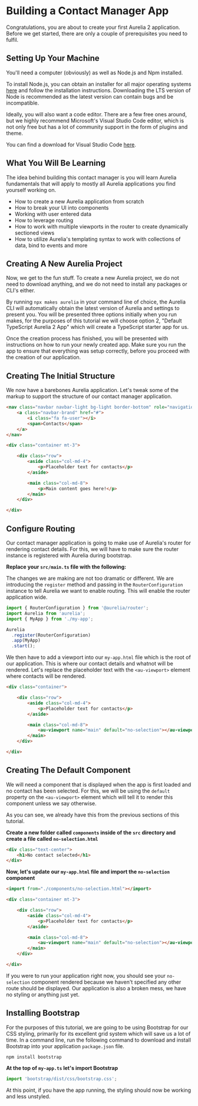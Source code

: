 # Building a Contact Manager App

Congratulations, you are about to create your first Aurelia 2 application. Before we get started, there are only a couple of prerequisites you need to fulfil.

## Setting Up Your Machine

You'll need a computer \(obviously\) as well as Node.js and Npm installed.

To install Node.js, you can obtain an installer for all major operating systems [here](https://nodejs.org/en/download/) and follow the installation instructions. Downloading the LTS version of Node is recommended as the latest version can contain bugs and be incompatible.

Ideally, you will also want a code editor. There are a few free ones around, but we highly recommend Microsoft's Visual Studio Code editor, which is not only free but has a lot of community support in the form of plugins and theme.

You can find a download for Visual Studio Code [here](https://code.visualstudio.com/).

## What You Will Be Learning

The idea behind building this contact manager is you will learn Aurelia fundamentals that will apply to mostly all Aurelia applications you find yourself working on.

* How to create a new Aurelia application from scratch
* How to break your UI into components
* Working with user entered data
* How to leverage routing
* How to work with multiple viewports in the router to create dynamically sectioned views
* How to utilize Aurelia's templating syntax to work with collections of data, bind to events and more

## Creating A New Aurelia Project

Now, we get to the fun stuff. To create a new Aurelia project, we do not need to download anything, and we do not need to install any packages or CLI's either.

By running `npx makes aurelia` in your command line of choice, the Aurelia CLI will automatically obtain the latest version of Aurelia and settings to present you. You will be presented three options initially when you run makes, for the purposes of this tutorial we will choose option 2, "Default TypeScript Aurelia 2 App" which will create a TypeScript starter app for us.

Once the creation process has finished, you will be presented with instructions on how to run your newly created app. Make sure you run the app to ensure that everything was setup correctly, before you proceed with the creation of our application.

## Creating The Initial Structure

We now have a barebones Aurelia application. Let's tweak some of the markup to support the structure of our contact manager application.

```html
<nav class="navbar navbar-light bg-light border-bottom" role="navigation">
    <a class="navbar-brand" href="#">
        <i class="fa fa-user"></i>
        <span>Contacts</span>
    </a>
</nav>

<div class="container mt-3">

    <div class="row">
        <aside class="col-md-4">
            <p>Placeholder text for contacts</p>
        </aside>

        <main class="col-md-8">
            <p>Main content goes here!</p>
        </main>
    </div>

</div>
```

## Configure Routing

Our contact manager application is going to make use of Aurelia's router for rendering contact details. For this, we will have to make sure the router instance is registered with Aurelia during bootstrap.

**Replace your `src/main.ts` file with the following:**

The changes we are making are not too dramatic or different. We are introducing the `register` method and passing in the `RouterConfiguration` instance to tell Aurelia we want to enable routing. This will enable the router application wide.

```typescript
import { RouterConfiguration } from '@aurelia/router';
import Aurelia from 'aurelia';
import { MyApp } from './my-app';

Aurelia
  .register(RouterConfiguration)
  .app(MyApp)
  .start();
```

We then have to add a viewport into our `my-app.html` file which is the root of our application. This is where our contact details and whatnot will be rendered. Let's replace the placeholder text with the `<au-viewport>` element where contacts will be rendered.

```html
<div class="container">

    <div class="row">
        <aside class="col-md-4">
            <p>Placeholder text for contacts</p>
        </aside>

        <main class="col-md-8">
            <au-viewport name="main" default="no-selection"></au-viewport>
        </main>
    </div>

</div>
```

## Creating The Default Component

We will need a component that is displayed when the app is first loaded and no contact has been selected. For this, we will be using the `default` property on the `<au-viewport>` element which will tell it to render this component unless we say otherwise.

As you can see, we already have this from the previous sections of this tutorial.

**Create a new folder called `components` inside of the `src` directory and create a file called `no-selection.html`**

```html
<div class="text-center">
    <h1>No contact selected</h1>
</div>
```

**Now, let's update our `my-app.html` file and import the `no-selection` component**

```html
<import from="./components/no-selection.html"></import>

<div class="container mt-3">

    <div class="row">
        <aside class="col-md-4">
            <p>Placeholder text for contacts</p>
        </aside>

        <main class="col-md-8">
            <au-viewport name="main" default="no-selection"></au-viewport>
        </main>
    </div>

</div>
```

If you were to run your application right now, you should see your `no-selection` component rendered because we haven't specified any other route should be displayed. Our application is also a broken mess, we have no styling or anything just yet.

## Installing Bootstrap

For the purposes of this tutorial, we are going to be using Bootstrap for our CSS styling, primarily for its excellent grid system which will save us a lot of time. In a command line, run the following command to download and install Bootstrap into your application `package.json` file.

```text
npm install bootstrap
```

**At the top of `my-app.ts` let's import Bootstrap**

```typescript
import 'bootstrap/dist/css/bootstrap.css';
```

At this point, if you have the app running, the styling should now be working and less unstyled.

